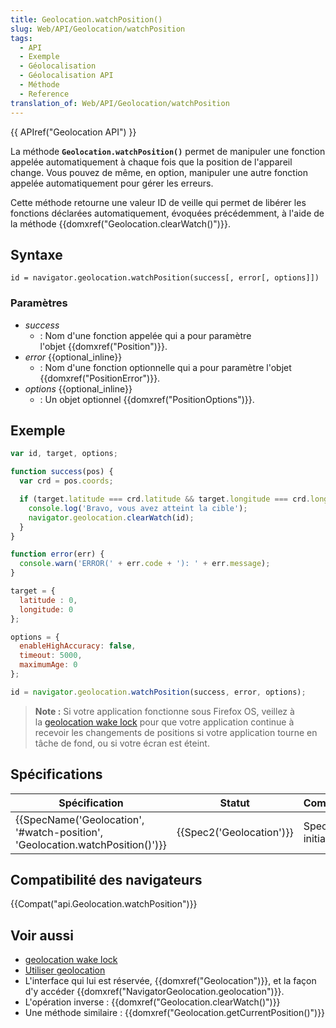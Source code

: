 ```yaml
---
title: Geolocation.watchPosition()
slug: Web/API/Geolocation/watchPosition
tags:
  - API
  - Exemple
  - Géolocalisation
  - Géolocalisation API
  - Méthode
  - Reference
translation_of: Web/API/Geolocation/watchPosition
---
```

{{ APIref("Geolocation API") }}

La méthode **`Geolocation.watchPosition()`** permet de manipuler une fonction appelée automatiquement à chaque fois que la position de l'appareil change. Vous pouvez de même, en option, manipuler une autre fonction appelée automatiquement pour gérer les erreurs.

Cette méthode retourne une valeur ID de veille qui permet de libérer les fonctions déclarées automatiquement, évoquées précédemment, à l'aide de la méthode {{domxref("Geolocation.clearWatch()")}}.

## Syntaxe

    id = navigator.geolocation.watchPosition(success[, error[, options]])

### Paramètres

- _success_
  - : Nom d'une fonction appelée qui a pour paramètre l'objet {{domxref("Position")}}.
- _error_ {{optional_inline}}
  - : Nom d'une fonction optionnelle qui a pour paramètre l'objet {{domxref("PositionError")}}.
- _options_ {{optional_inline}}
  - : Un objet optionnel {{domxref("PositionOptions")}}.

## Exemple

```js
var id, target, options;

function success(pos) {
  var crd = pos.coords;

  if (target.latitude === crd.latitude && target.longitude === crd.longitude) {
    console.log('Bravo, vous avez atteint la cible');
    navigator.geolocation.clearWatch(id);
  }
}

function error(err) {
  console.warn('ERROR(' + err.code + '): ' + err.message);
}

target = {
  latitude : 0,
  longitude: 0
};

options = {
  enableHighAccuracy: false,
  timeout: 5000,
  maximumAge: 0
};

id = navigator.geolocation.watchPosition(success, error, options);
```

> **Note :** Si votre application fonctionne sous Firefox OS, veillez à la [geolocation wake lock](</en-US/docs/Web/API/Geolocation/navigator.requestWakeLock()>) pour que votre application continue à recevoir les changements de positions si votre application tourne en tâche de fond, ou si votre écran est éteint.

## Spécifications

| Spécification                                                                                            | Statut                           | Commentaire             |
| -------------------------------------------------------------------------------------------------------- | -------------------------------- | ----------------------- |
| {{SpecName('Geolocation', '#watch-position', 'Geolocation.watchPosition()')}} | {{Spec2('Geolocation')}} | Specification initiale. |

## Compatibilité des navigateurs

{{Compat("api.Geolocation.watchPosition")}}

## Voir aussi

- [geolocation wake lock](</fr/docs/Web/API/Geolocation/navigator.requestWakeLock()>)
- [Utiliser geolocation](/fr/docs/WebAPI/Using_geolocation)
- L'interface qui lui est réservée, {{domxref("Geolocation")}}, et la façon d'y accéder {{domxref("NavigatorGeolocation.geolocation")}}.
- L'opération inverse : {{domxref("Geolocation.clearWatch()")}}
- Une méthode similaire : {{domxref("Geolocation.getCurrentPosition()")}}

